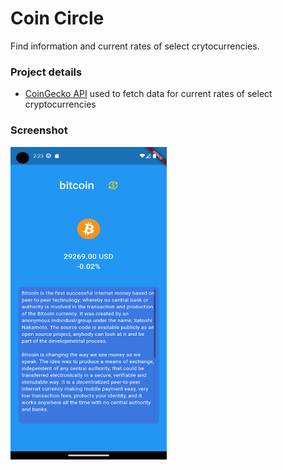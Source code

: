 # Coin Circle

Find information and current rates of select crytocurrencies.

### Project details

- <a href="https://apiguide.coingecko.com/getting-started/getting-started">CoinGecko API</a> used to fetch data for current rates of select cryptocurrencies

### Screenshot

<img src="./assets/images/screenshot.png" width="250" height="500">
